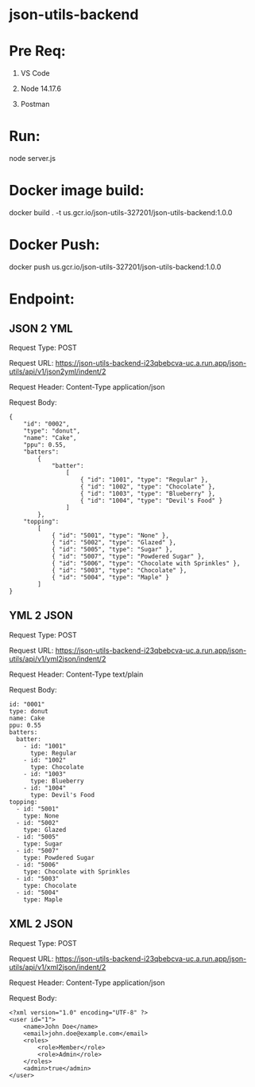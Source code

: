 # json-utils-backend

# Pre Req:

1. VS Code

2. Node 14.17.6

3. Postman

# Run:

node server.js

# Docker image build:

docker build . -t us.gcr.io/json-utils-327201/json-utils-backend:1.0.0

# Docker Push:

docker push us.gcr.io/json-utils-327201/json-utils-backend:1.0.0

# Endpoint:

## JSON 2 YML

Request Type: POST

Request URL: https://json-utils-backend-i23qbebcva-uc.a.run.app/json-utils/api/v1/json2yml/indent/2

Request Header: Content-Type application/json

Request Body: 

```
{
	"id": "0002",
	"type": "donut",
	"name": "Cake",
	"ppu": 0.55,
	"batters":
		{
			"batter":
				[
					{ "id": "1001", "type": "Regular" },
					{ "id": "1002", "type": "Chocolate" },
					{ "id": "1003", "type": "Blueberry" },
					{ "id": "1004", "type": "Devil's Food" }
				]
		},
	"topping":
		[
			{ "id": "5001", "type": "None" },
			{ "id": "5002", "type": "Glazed" },
			{ "id": "5005", "type": "Sugar" },
			{ "id": "5007", "type": "Powdered Sugar" },
			{ "id": "5006", "type": "Chocolate with Sprinkles" },
			{ "id": "5003", "type": "Chocolate" },
			{ "id": "5004", "type": "Maple" }
		]
}
```

## YML 2 JSON

Request Type: POST

Request URL: https://json-utils-backend-i23qbebcva-uc.a.run.app/json-utils/api/v1/yml2json/indent/2

Request Header: Content-Type text/plain

Request Body: 

```
id: "0001"
type: donut
name: Cake
ppu: 0.55
batters:
  batter:
    - id: "1001"
      type: Regular
    - id: "1002"
      type: Chocolate
    - id: "1003"
      type: Blueberry
    - id: "1004"
      type: Devil's Food
topping:
  - id: "5001"
    type: None
  - id: "5002"
    type: Glazed
  - id: "5005"
    type: Sugar
  - id: "5007"
    type: Powdered Sugar
  - id: "5006"
    type: Chocolate with Sprinkles
  - id: "5003"
    type: Chocolate
  - id: "5004"
    type: Maple
```

## XML 2 JSON

Request Type: POST

Request URL: https://json-utils-backend-i23qbebcva-uc.a.run.app/json-utils/api/v1/xml2json/indent/2

Request Header: Content-Type application/json

Request Body: 

```
<?xml version="1.0" encoding="UTF-8" ?>
<user id="1">
    <name>John Doe</name>
    <email>john.doe@example.com</email>
    <roles>
        <role>Member</role>
        <role>Admin</role>
    </roles>
    <admin>true</admin>
</user>
```